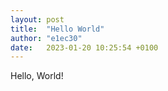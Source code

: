 ```yaml
---
layout: post
title:  "Hello World"
author: "e1ec30"
date:   2023-01-20 10:25:54 +0100
---
```

Hello, World!
